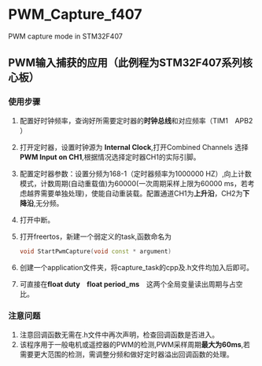 # PWM_Capture_f407
PWM capture mode in STM32F407

## PWM输入捕获的应用（此例程为STM32F407系列核心板）

### 使用步骤

1. 配置好时钟频率，查询好所需要定时器的**时钟总线**和对应频率（TIM1　APB2 ）

2. 打开定时器，设置时钟源为 **Internal Clock**,打开Combined Channels 选择**PWM Input on CH1**,根据情况选择定时器CH1的实际引脚。

3. 配置定时器参数：设置分频为168-1（定时器频率为1000000 HZ）,向上计数模式，计数周期(自动重载值)为60000(一次周期采样上限为60000 ms，若考虑越界需要单独处理)，使能自动重装载。配置通道CH1为**上升沿**，CH2为**下降沿**,无分频。

4. 打开中断。

5. 打开freertos，新建一个弱定义的task,函数命名为　

   ```c++
   void StartPwmCapture(void const * argument)
   ```

6. 创建一个application文件夹，将capture_task的cpp及.h文件均加入后即可。
7. 可直接在**float duty　float period_ms**　这两个全局变量读出周期与占空比。

### 注意问题

1. 注意回调函数无需在.h文件中再次声明，检查回调函数是否进入。
2. 该程序用于一般电机或遥控器的PWM的检测,PWM采样周期**最大为60ms**,若需要更大范围的检测，需调整分频和做好定时器溢出回调函数的处理。
